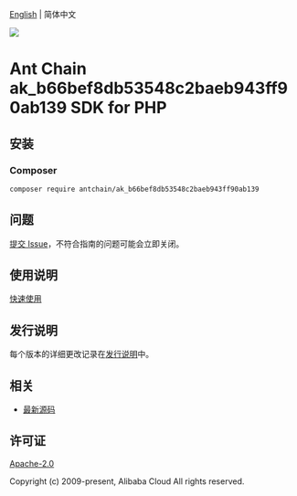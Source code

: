 [English](README.md) | 简体中文

![](https://aliyunsdk-pages.alicdn.com/icons/AlibabaCloud.svg)

# Ant Chain ak_b66bef8db53548c2baeb943ff90ab139 SDK for PHP

## 安装

### Composer

```bash
composer require antchain/ak_b66bef8db53548c2baeb943ff90ab139
```

## 问题

[提交 Issue](https://github.com/alipay/antchain-openapi-prod-sdk/issues/new)，不符合指南的问题可能会立即关闭。

## 使用说明

[快速使用](https://github.com/alipay/antchain-openapi-prod-sdk)

## 发行说明

每个版本的详细更改记录在[发行说明](./ChangeLog.txt)中。

## 相关

* [最新源码](https://github.com/antchain-openapi-sdk-php)

## 许可证

[Apache-2.0](http://www.apache.org/licenses/LICENSE-2.0)

Copyright (c) 2009-present, Alibaba Cloud All rights reserved.
